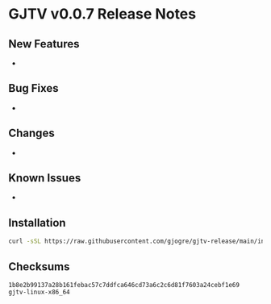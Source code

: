 # GJTV v0.0.7 Release Notes

## New Features
-

## Bug Fixes
-

## Changes
-

## Known Issues
-

## Installation
```bash
curl -sSL https://raw.githubusercontent.com/gjogre/gjtv-release/main/install.sh | bash -s v0.0.7
```

## Checksums
```
1b8e2b99137a28b161febac57c7ddfca646cd73a6c2c6d81f7603a24cebf1e69  gjtv-linux-x86_64
```
